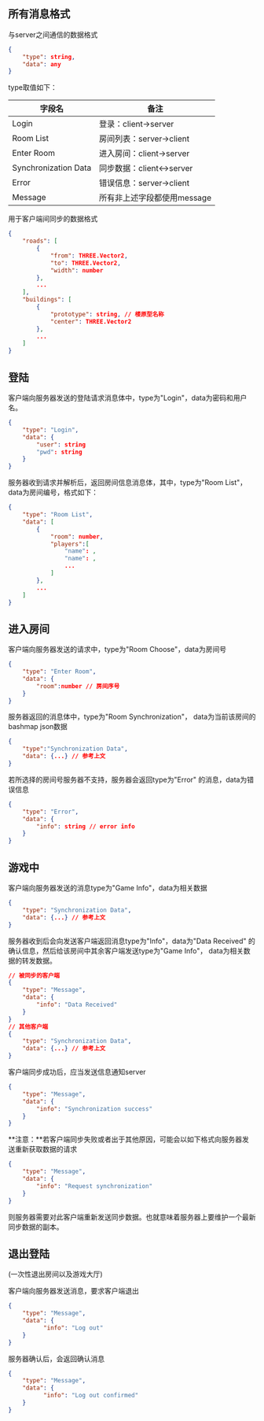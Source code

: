 ## 所有消息格式

与server之间通信的数据格式

```json
{
    "type": string,
    "data": any 
}
```

type取值如下：

| 字段名               | 备注                        |
| -------------------- | --------------------------- |
| Login                | 登录：client->server        |
| Room List            | 房间列表：server->client    |
| Enter Room           | 进入房间：client->server    |
| Synchronization Data | 同步数据：client<->server   |
| Error                | 错误信息：server->client    |
| Message              | 所有非上述字段都使用message |



用于客户端间同步的数据格式

```json
{
    "roads": [
        {
            "from": THREE.Vector2,
            "to": THREE.Vector2,
            "width": number
        },
        ...
    ],
    "buildings": [
        {
            "prototype": string, // 楼原型名称
            "center": THREE.Vector2
        },
		...
    ]
}
```



## 登陆

客户端向服务器发送的登陆请求消息体中，type为"Login"，data为密码和用户名。

```json
{
    "type": "Login",
    "data": {
        "user": string
        "pwd": string
    }
}
```

服务器收到请求并解析后，返回房间信息消息体，其中，type为"Room List"，data为房间编号，格式如下：

```json
{
	"type": "Room List",
    "data": [
        {
        	"room": number,
            "players":[
                "name": ,
                "name": ,
                ...
            ]
		},
        ...
	]
}
```



## 进入房间

客户端向服务器发送的请求中，type为"Room Choose"，data为房间号

```json
{
    "type": "Enter Room",
    "data": {
        "room":number // 房间序号
    }
}
```

服务器返回的消息体中，type为"Room Synchronization"， data为当前该房间的bashmap json数据

```json
{
	"type":"Synchronization Data",
    "data": {...} // 参考上文
}
```

若所选择的房间号服务器不支持，服务器会返回type为"Error" 的消息，data为错误信息

```json
{
	"type": "Error",
	"data": {
        "info": string // error info
    }
}
```



## 游戏中

客户端向服务器发送的消息type为"Game Info"，data为相关数据

```json
{
    "type": "Synchronization Data",
    "data": {...} // 参考上文
}
```


服务器收到后会向发送客户端返回消息type为"Info"，data为"Data Received" 的确认信息，然后给该房间中其余客户端发送type为"Game Info"， data为相关数据的转发数据。

```json
// 被同步的客户端
{
    "type": "Message",
    "data": {
     	"info": "Data Received"   
    }
}
// 其他客户端
{
    "type": "Synchronization Data",
    "data": {...} // 参考上文
}
```

客户端同步成功后，应当发送信息通知server

```json
{
    "type": "Message",
    "data": {
        "info": "Synchronization success"
    } 
}
```

**注意：**若客户端同步失败或者出于其他原因，可能会以如下格式向服务器发送重新获取数据的请求

```json
{
    "type": "Message",
    "data": {
        "info": "Request synchronization"
    } 
}
```

则服务器需要对此客户端重新发送同步数据。也就意味着服务器上要维护一个最新同步数据的副本。



## 退出登陆

(一次性退出房间以及游戏大厅)

客户端向服务器发送消息，要求客户端退出

```json
{
    "type": "Message",
    "data": {
  		  "info": "Log out"
	} 
}
```

服务器确认后，会返回确认消息

```json
{
    "type": "Message",
    "data": {
  		  "info": "Log out confirmed"
	} 
}
```